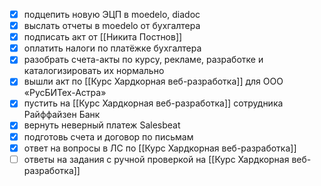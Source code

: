 - [x] подцепить новую ЭЦП в moedelo, diadoc
- [x] выслать отчеты в moedelo от бухгалтера
- [x] подписать акт от [[Никита Постнов]]
- [x] оплатить налоги по платёжке бухгалтера
- [x] разобрать счета-акты по курсу, рекламе, разработке и каталогизировать их нормально
- [x] вышли акт по [[Курс Хардкорная веб-разработка]] для ООО «РусБИТех-Астра»
- [x] пустить на [[Курс Хардкорная веб-разработка]] сотрудника Райффайзен Банк
- [x] вернуть неверный платеж Salesbeat
- [x] подготовь счета и договор по письмам
- [x] ответ на вопросы в ЛС по [[Курс Хардкорная веб-разработка]]
- [ ] ответы на задания с ручной проверкой на [[Курс Хардкорная веб-разработка]]